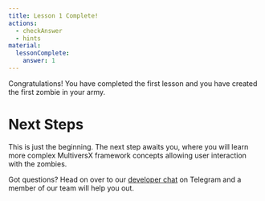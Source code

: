 ```yaml
---
title: Lesson 1 Complete!
actions:
  - checkAnswer
  - hints
material:
  lessonComplete:
    answer: 1
---
```


Congratulations! You have completed the first lesson and you have created the first zombie in your army.

# Next Steps

This is just the beginning. The next step awaits you, where you will learn more complex MultiversX framework concepts allowing user interaction with the zombies.

Got questions? Head on over to our <a href="https://t.me/MultiversXDevelopers" target=_blank>developer chat</a> on Telegram and a member of our team will help you out.
